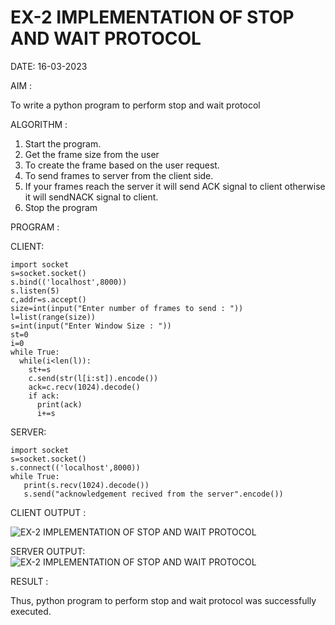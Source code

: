 # EX-2 IMPLEMENTATION OF STOP AND WAIT PROTOCOL

DATE: 16-03-2023

AIM :

  To write a python program to perform stop and wait protocol

ALGORITHM :
  
1. Start the program.
2. Get the frame size from the user
3. To create the frame based on the user request.
4. To send frames to server from the client side.
5. If your frames reach the server it will send ACK signal to client
otherwise it will sendNACK signal to client.
6. Stop the program

PROGRAM :

CLIENT:
```
import socket
s=socket.socket()
s.bind(('localhost',8000))
s.listen(5)
c,addr=s.accept()
size=int(input("Enter number of frames to send : "))
l=list(range(size))
s=int(input("Enter Window Size : "))
st=0
i=0
while True:
  while(i<len(l)):
    st+=s
    c.send(str(l[i:st]).encode())
    ack=c.recv(1024).decode()
    if ack:
      print(ack)
      i+=s
 ```
 
SERVER:
```
import socket
s=socket.socket()
s.connect(('localhost',8000))
while True: 
   print(s.recv(1024).decode())
   s.send("acknowledgement recived from the server".encode())
```

CLIENT OUTPUT :

![EX-2 IMPLEMENTATION OF STOP AND WAIT PROTOCOL](https://github.com/Jeevapriya14/EX-2/assets/121003043/48337a5c-a013-4c2f-b14c-f5ff22f4d29d)

SERVER OUTPUT:
![EX-2 IMPLEMENTATION OF STOP AND WAIT PROTOCOL](https://github.com/Jeevapriya14/EX-2/assets/121003043/fd76f3b5-1e0e-4c52-9636-e092b3c177ee)

RESULT :

Thus, python program to perform stop and wait protocol was successfully executed.




